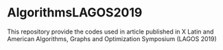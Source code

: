 # AlgorithmsLAGOS2019
This repository provide the codes used in article published in X Latin and American Algorithms, Graphs and Optimization Symposium (LAGOS 2019)
